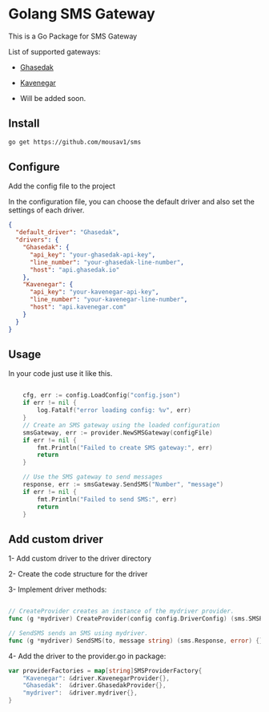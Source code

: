# Golang SMS Gateway

This is a Go Package for SMS Gateway

List of supported gateways:

-   [Ghasedak](https://ghasedak.me/)
-   [Kavenegar](https://kavenegar.com)


-  Will be added soon.


## Install

```bash
go get https://github.com/mousav1/sms
```

## Configure

Add the config file to the project

In the configuration file, you can choose the default driver and also set the settings of each driver.

```json
{
  "default_driver": "Ghasedak",
  "drivers": {
    "Ghasedak": {
      "api_key": "your-ghasedak-api-key",
      "line_number": "your-ghasedak-line-number",
      "host": "api.ghasedak.io"
    },
    "Kavenegar": {
      "api_key": "your-kavenegar-api-key",
      "line_number": "your-kavenegar-line-number",
      "host": "api.kavenegar.com"
    }
  }
}
```


## Usage

In your code just use it like this.

```go

	cfg, err := config.LoadConfig("config.json")
	if err != nil {
		log.Fatalf("error loading config: %v", err)
	}
	// Create an SMS gateway using the loaded configuration
	smsGateway, err := provider.NewSMSGateway(configFile)
	if err != nil {
		fmt.Println("Failed to create SMS gateway:", err)
		return
	}

	// Use the SMS gateway to send messages
	response, err := smsGateway.SendSMS("Number", "message")
	if err != nil {
		fmt.Println("Failed to send SMS:", err)
		return
	}

```

## Add custom driver

1- Add custom driver to the driver directory

2- Create the code structure for the driver

3- Implement driver methods:

```go

// CreateProvider creates an instance of the mydriver provider.
func (g *mydriver) CreateProvider(config config.DriverConfig) (sms.SMSProvider, error) {}

// SendSMS sends an SMS using mydriver.
func (g *mydriver) SendSMS(to, message string) (sms.Response, error) {}

```

4- Add the driver to the provider.go in package:

```go
var providerFactories = map[string]SMSProviderFactory{
	"Kavenegar": &driver.KavenegarProvider{},
	"Ghasedak":  &driver.GhasedakProvider{},
	"mydriver":  &driver.mydriver{},
}
```

